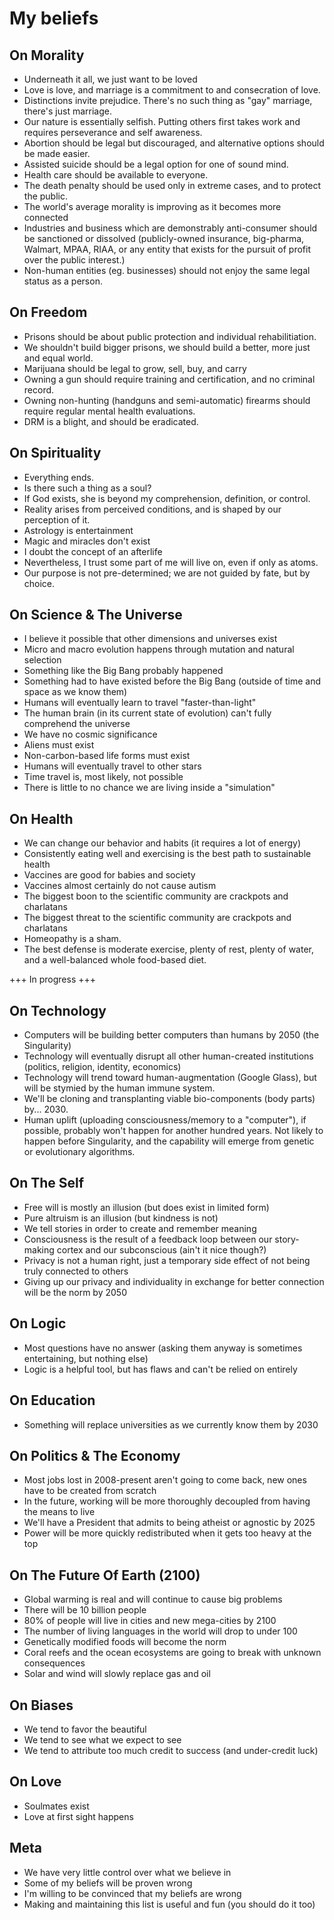 My beliefs
==========

On Morality
-----------
* Underneath it all, we just want to be loved
* Love is love, and marriage is a commitment to and consecration of love.
* Distinctions invite prejudice. There's no such thing as "gay" marriage, there's just marriage.
* Our nature is essentially selfish. Putting others first takes work and requires perseverance and self awareness.
* Abortion should be legal but discouraged, and alternative options should be made easier.
* Assisted suicide should be a legal option for one of sound mind.
* Health care should be available to everyone.
* The death penalty should be used only in extreme cases, and to protect the public.
* The world's average morality is improving as it becomes more connected
* Industries and business which are demonstrably anti-consumer should be sanctioned or dissolved (publicly-owned insurance, big-pharma, Walmart, MPAA, RIAA, or any entity that exists for the pursuit of profit over the public interest.)
* Non-human entities (eg. businesses) should not enjoy the same legal status as a person.

On Freedom
----------
* Prisons should be about public protection and individual rehabilitiation.
* We shouldn't build bigger prisons, we should build a better, more just and equal world.
* Marijuana should be legal to grow, sell, buy, and carry
* Owning a gun should require training and certification, and no criminal record.
* Owning non-hunting (handguns and semi-automatic) firearms should require regular mental health evaluations.
* DRM is a blight, and should be eradicated.

On Spirituality
---------------
* Everything ends.
* Is there such a thing as a soul?
* If God exists, she is beyond my comprehension, definition, or control.
* Reality arises from perceived conditions, and is shaped by our perception of it.
* Astrology is entertainment
* Magic and miracles don't exist
* I doubt the concept of an afterlife
* Nevertheless, I trust some part of me will live on, even if only as atoms.
* Our purpose is not pre-determined; we are not guided by fate, but by choice.

On Science & The Universe
-------------------------
* I believe it possible that other dimensions and universes exist
* Micro and macro evolution happens through mutation and natural selection
* Something like the Big Bang probably happened
* Something had to have existed before the Big Bang (outside of time and space as we know them)
* Humans will eventually learn to travel "faster-than-light"
* The human brain (in its current state of evolution) can't fully comprehend the universe
* We have no cosmic significance
* Aliens must exist
* Non-carbon-based life forms must exist
* Humans will eventually travel to other stars
* Time travel is, most likely, not possible
* There is little to no chance we are living inside a "simulation"

On Health
---------
* We can change our behavior and habits (it requires a lot of energy)
* Consistently eating well and exercising is the best path to sustainable health
* Vaccines are good for babies and society
* Vaccines almost certainly do not cause autism
* The biggest boon to the scientific community are crackpots and charlatans
* The biggest threat to the scientific community are crackpots and charlatans
* Homeopathy is a sham.
* The best defense is moderate exercise, plenty of rest, plenty of water, and a well-balanced whole food-based diet.

+++ In progress +++

On Technology
-------------
* Computers will be building better computers than humans by 2050 (the Singularity)
* Technology will eventually disrupt all other human-created institutions (politics, religion, identity, economics)
* Technology will trend toward human-augmentation (Google Glass), but will be stymied by the human immune system.
* We'll be cloning and transplanting viable bio-components (body parts) by... 2030.
* Human uplift (uploading consciousness/memory to a "computer"), if possible, probably won't happen for another hundred years. Not likely to happen before Singularity, and the capability will emerge from genetic or evolutionary algorithms.



On The Self
-----------
* Free will is mostly an illusion (but does exist in limited form)
* Pure altruism is an illusion (but kindness is not)
* We tell stories in order to create and remember meaning
* Consciousness is the result of a feedback loop between our story-making cortex and our subconscious (ain't it nice though?)
* Privacy is not a human right, just a temporary side effect of not being truly connected to others
* Giving up our privacy and individuality in exchange for better connection will be the norm by 2050

On Logic
--------
* Most questions have no answer (asking them anyway is sometimes entertaining, but nothing else) 
* Logic is a helpful tool, but has flaws and can't be relied on entirely

On Education
------------
* Something will replace universities as we currently know them by 2030

On Politics & The Economy
-------------------------
* Most jobs lost in 2008-present aren't going to come back, new ones have to be created from scratch
* In the future, working will be more thoroughly decoupled from having the means to live
* We'll have a President that admits to being atheist or agnostic by 2025
* Power will be more quickly redistributed when it gets too heavy at the top

On The Future Of Earth (2100)
-----------------------------
* Global warming is real and will continue to cause big problems
* There will be 10 billion people
* 80% of people will live in cities and new mega-cities by 2100
* The number of living languages in the world will drop to under 100
* Genetically modified foods will become the norm
* Coral reefs and the ocean ecosystems are going to break with unknown consequences
* Solar and wind will slowly replace gas and oil 

On Biases
---------
* We tend to favor the beautiful
* We tend to see what we expect to see
* We tend to attribute too much credit to success (and under-credit luck)

On Love
-------
* Soulmates exist
* Love at first sight happens

Meta
----
* We have very little control over what we believe in
* Some of my beliefs will be proven wrong
* I'm willing to be convinced that my beliefs are wrong
* Making and maintaining this list is useful and fun (you should do it too)
